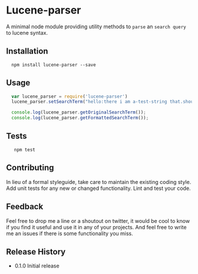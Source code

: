 Lucene-parser
=========

A minimal node module providing utility methods to `parse` an `search query` to lucene syntax.

## Installation

```shell
  npm install lucene-parser --save
```

## Usage

```js
  var lucene_parser = require('lucene-parser')
  lucene_parser.setSearchTerm("hello:there i am a-test-string that.should.become lucne_firendly");

  console.log(lucene_parser.getOriginalSearchTerm());
  console.log(lucene_parser.getFormattedSearchTerm());
```

## Tests

```shell
   npm test
```

## Contributing

In lieu of a formal styleguide, take care to maintain the existing coding style.
Add unit tests for any new or changed functionality. Lint and test your code.

## Feedback

Feel free to drop me a line or a shoutout on twitter, it would be cool to know if you find it useful and use it in any of your projects.
And feel free to write me an issues if there is some functionality you miss.

## Release History

* 0.1.0 Initial release
